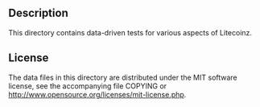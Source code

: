 Description
------------

This directory contains data-driven tests for various aspects of Litecoinz.

License
--------

The data files in this directory are distributed under the MIT software
license, see the accompanying file COPYING or
http://www.opensource.org/licenses/mit-license.php.

